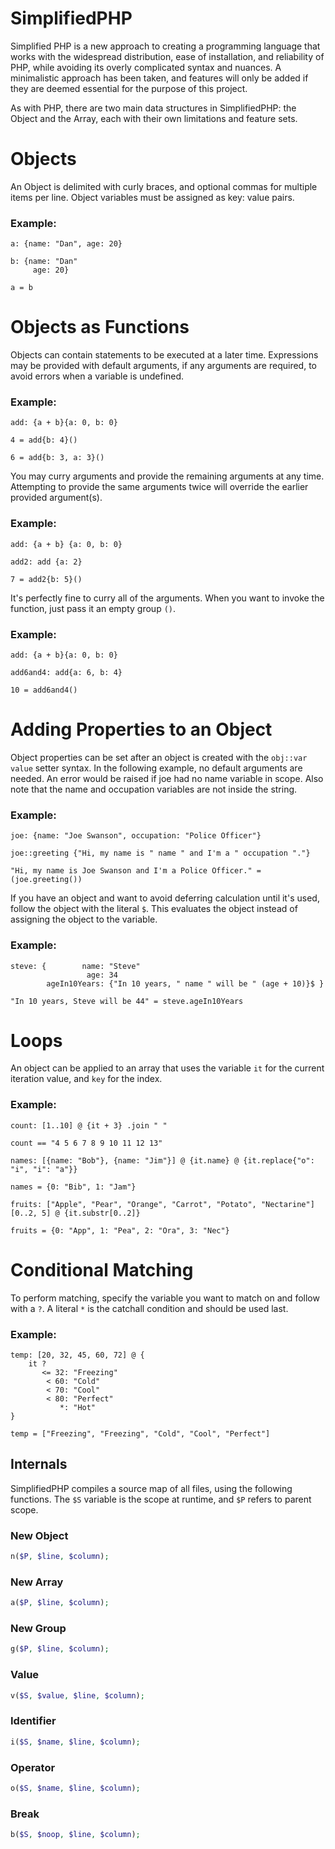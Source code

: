 SimplifiedPHP
==============

Simplified PHP is a new approach to creating a programming language that works with the widespread distribution, ease of installation, and reliability of PHP, while avoiding its overly complicated syntax and nuances. A minimalistic approach has been taken, and features will only be added if they are deemed essential for the purpose of this project.

As with PHP, there are two main data structures in SimplifiedPHP: the Object and the Array, each with their own limitations and feature sets.

# Objects

An Object is delimited with curly braces, and optional commas for multiple items per line. Object variables must be assigned as key: value pairs.

### Example:

    a: {name: "Dan", age: 20}

    b: {name: "Dan"
         age: 20}

    a = b

# Objects as Functions

Objects can contain statements to be executed at a later time. Expressions may be provided with default arguments, if any arguments are required, to avoid errors when a variable is undefined.

### Example:

    add: {a + b}{a: 0, b: 0}

    4 = add{b: 4}()

    6 = add{b: 3, a: 3}()

You may curry arguments and provide the remaining arguments at any time. Attempting to provide the same arguments twice will override the earlier provided argument(s).

### Example:

    add: {a + b} {a: 0, b: 0}

    add2: add {a: 2}

    7 = add2{b: 5}()

It's perfectly fine to curry all of the arguments. When you want to invoke the function, just pass it an empty group `()`.

### Example:

    add: {a + b}{a: 0, b: 0}

    add6and4: add{a: 6, b: 4}

    10 = add6and4()

# Adding Properties to an Object

Object properties can be set after an object is created with the `obj::var value` setter syntax. In the following example, no default arguments are needed. An error would be raised if joe had no name variable in scope. Also note that the name and occupation variables are not inside the string.

### Example:

    joe: {name: "Joe Swanson", occupation: "Police Officer"}
    
    joe::greeting {"Hi, my name is " name " and I'm a " occupation "."}
    
    "Hi, my name is Joe Swanson and I'm a Police Officer." = (joe.greeting())

    
If you have an object and want to avoid deferring calculation until it's used, follow the object with the literal `$`. This evaluates the object instead of assigning the object to the variable.

### Example:

    steve: {        name: "Steve"
                     age: 34
            ageIn10Years: {"In 10 years, " name " will be " (age + 10)}$ }
    
    "In 10 years, Steve will be 44" = steve.ageIn10Years

# Loops

An object can be applied to an array that uses the variable `it` for the current iteration value, and `key` for the index.

### Example:

    count: [1..10] @ {it + 3} .join " "

    count == "4 5 6 7 8 9 10 11 12 13"
    
    names: [{name: "Bob"}, {name: "Jim"}] @ {it.name} @ {it.replace{"o": "i", "i": "a"}}
    
    names = {0: "Bib", 1: "Jam"}
    
    fruits: ["Apple", "Pear", "Orange", "Carrot", "Potato", "Nectarine"][0..2, 5] @ {it.substr[0..2]}
    
    fruits = {0: "App", 1: "Pea", 2: "Ora", 3: "Nec"} 
    
# Conditional Matching

To perform matching, specify the variable you want to match on and follow with a `?`. A literal `*` is the catchall condition and should be used last.

### Example:

    temp: [20, 32, 45, 60, 72] @ {
        it ?
           <= 32: "Freezing"
            < 60: "Cold"
            < 70: "Cool"
            < 80: "Perfect"
               *: "Hot"
    }
    
    temp = ["Freezing", "Freezing", "Cold", "Cool", "Perfect"]


## Internals

SimplifiedPHP compiles a source map of all files, using the following functions. The `$S` variable is the scope at runtime, and `$P` refers to parent scope.

### New Object

```php
n($P, $line, $column);
```

### New Array

```php
a($P, $line, $column);
```

### New Group

```php
g($P, $line, $column);
```

### Value

```php
v($S, $value, $line, $column);
```

### Identifier

```php
i($S, $name, $line, $column);
```

### Operator

```php
o($S, $name, $line, $column);
```

### Break

```php
b($S, $noop, $line, $column);
```

